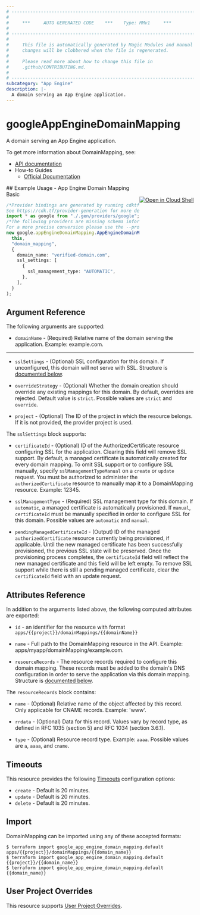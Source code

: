 ```yaml
---
# ----------------------------------------------------------------------------
#
#     ***     AUTO GENERATED CODE    ***    Type: MMv1     ***
#
# ----------------------------------------------------------------------------
#
#     This file is automatically generated by Magic Modules and manual
#     changes will be clobbered when the file is regenerated.
#
#     Please read more about how to change this file in
#     .github/CONTRIBUTING.md.
#
# ----------------------------------------------------------------------------
subcategory: "App Engine"
description: |-
  A domain serving an App Engine application.
---
```


# googleAppEngineDomainMapping

A domain serving an App Engine application.

To get more information about DomainMapping, see:

* [API documentation](https://cloud.google.com/appengine/docs/admin-api/reference/rest/v1/apps.domainMappings)
* How-to Guides
  * [Official Documentation](https://cloud.google.com/appengine/docs/standard/python/mapping-custom-domains)

<div class = "oics-button" style="float: right; margin: 0 0 -15px">
  <a href="https://console.cloud.google.com/cloudshell/open?cloudshell_git_repo=https%3A%2F%2Fgithub.com%2Fterraform-google-modules%2Fdocs-examples.git&cloudshell_working_dir=app_engine_domain_mapping_basic&cloudshell_image=gcr.io%2Fgraphite-cloud-shell-images%2Fterraform%3Alatest&open_in_editor=main.tf&cloudshell_print=.%2Fmotd&cloudshell_tutorial=.%2Ftutorial.md" target="_blank">
    <img alt="Open in Cloud Shell" src="//gstatic.com/cloudssh/images/open-btn.svg" style="max-height: 44px; margin: 32px auto; max-width: 100%;">
  </a>
</div>
## Example Usage - App Engine Domain Mapping Basic

```typescript
/*Provider bindings are generated by running cdktf get.
See https://cdk.tf/provider-generation for more details.*/
import * as google from "./.gen/providers/google";
/*The following providers are missing schema information and might need manual adjustments to synthesize correctly: google.
For a more precise conversion please use the --provider flag in convert.*/
new google.appEngineDomainMapping.AppEngineDomainMapping(
  this,
  "domain_mapping",
  {
    domain_name: "verified-domain.com",
    ssl_settings: [
      {
        ssl_management_type: "AUTOMATIC",
      },
    ],
  }
);

```

## Argument Reference

The following arguments are supported:

* `domainName` -
  (Required)
  Relative name of the domain serving the application. Example: example.com.

***

*   `sslSettings` -
    (Optional)
    SSL configuration for this domain. If unconfigured, this domain will not serve with SSL.
    Structure is [documented below](#nested_ssl_settings).

*   `overrideStrategy` -
    (Optional)
    Whether the domain creation should override any existing mappings for this domain.
    By default, overrides are rejected.
    Default value is `strict`.
    Possible values are `strict` and `override`.

*   `project` - (Optional) The ID of the project in which the resource belongs.
    If it is not provided, the provider project is used.

<a name="nested_ssl_settings"></a>The `sslSettings` block supports:

*   `certificateId` -
    (Optional)
    ID of the AuthorizedCertificate resource configuring SSL for the application. Clearing this field will
    remove SSL support.
    By default, a managed certificate is automatically created for every domain mapping. To omit SSL support
    or to configure SSL manually, specify `sslManagementTypeManual` on a `create` or `update` request. You must be
    authorized to administer the `authorizedCertificate` resource to manually map it to a DomainMapping resource.
    Example: 12345.

*   `sslManagementType` -
    (Required)
    SSL management type for this domain. If `automatic`, a managed certificate is automatically provisioned.
    If `manual`, `certificateId` must be manually specified in order to configure SSL for this domain.
    Possible values are `automatic` and `manual`.

*   `pendingManagedCertificateId` -
    (Output)
    ID of the managed `authorizedCertificate` resource currently being provisioned, if applicable. Until the new
    managed certificate has been successfully provisioned, the previous SSL state will be preserved. Once the
    provisioning process completes, the `certificateId` field will reflect the new managed certificate and this
    field will be left empty. To remove SSL support while there is still a pending managed certificate, clear the
    `certificateId` field with an update request.

## Attributes Reference

In addition to the arguments listed above, the following computed attributes are exported:

*   `id` - an identifier for the resource with format `apps/{{project}}/domainMappings/{{domainName}}`

*   `name` -
    Full path to the DomainMapping resource in the API. Example: apps/myapp/domainMapping/example.com.

*   `resourceRecords` -
    The resource records required to configure this domain mapping. These records must be added to the domain's DNS
    configuration in order to serve the application via this domain mapping.
    Structure is [documented below](#nested_resource_records).

<a name="nested_resource_records"></a>The `resourceRecords` block contains:

*   `name` -
    (Optional)
    Relative name of the object affected by this record. Only applicable for CNAME records. Example: 'www'.

*   `rrdata` -
    (Optional)
    Data for this record. Values vary by record type, as defined in RFC 1035 (section 5) and RFC 1034 (section 3.6.1).

*   `type` -
    (Optional)
    Resource record type. Example: `aaaa`.
    Possible values are `a`, `aaaa`, and `cname`.

## Timeouts

This resource provides the following
[Timeouts](https://developer.hashicorp.com/terraform/plugin/sdkv2/resources/retries-and-customizable-timeouts) configuration options:

* `create` - Default is 20 minutes.
* `update` - Default is 20 minutes.
* `delete` - Default is 20 minutes.

## Import

DomainMapping can be imported using any of these accepted formats:

```console
$ terraform import google_app_engine_domain_mapping.default apps/{{project}}/domainMappings/{{domain_name}}
$ terraform import google_app_engine_domain_mapping.default {{project}}/{{domain_name}}
$ terraform import google_app_engine_domain_mapping.default {{domain_name}}
```

## User Project Overrides

This resource supports [User Project Overrides](https://registry.terraform.io/providers/hashicorp/google/latest/docs/guides/provider_reference#user_project_override).
